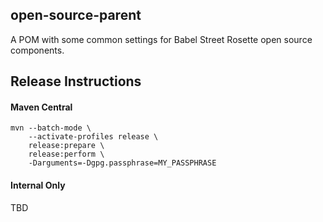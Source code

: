 ## open-source-parent

A POM with some common settings for Babel Street Rosette open source
components.

## Release Instructions

#### Maven Central
```
mvn --batch-mode \
    --activate-profiles release \
    release:prepare \
    release:perform \
    -Darguments=-Dgpg.passphrase=MY_PASSPHRASE
```

#### Internal Only
TBD
